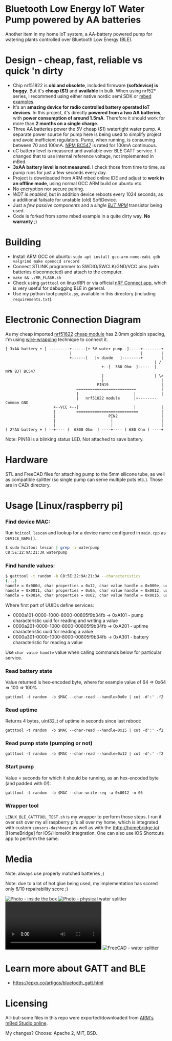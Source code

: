 # Bluetooth Low Energy IoT Water Pump powered by AA batteries

Another item in my home IoT system, a AA-battery powered pump for watering plants controlled over Bluetooth Low Energy (BLE).

# Design - cheap, fast, reliable vs quick 'n dirty

- Chip nrf51822 is **old and obsolete**, included firmware **(softdevice) is buggy**. But it's **cheap ($1)** and **available** in bulk. When using nrf52* series, I recommend using either native nordic semi SDK or [mbed examples](https://github.com/ARMmbed/mbed-os-example-ble).
- It's an **amazing device for radio controlled battery operated IoT devices**. In this project, it's directly **powered from a two AA batteries**, with **power consumption of around 1.5mA**. Therefore it should work for more than **2 months on a single charge**.
- Three AA batteries power the 5V cheap ($1) watertight water pump. A separate power source for pump here is being used to simplify project and avoid inefficient regulators. Pump, when running, is consuming between 70 and 100mA. [NPM BC547](https://www.mouser.com/datasheet/2/149/BC547-190204.pdf) is rated for 100mA continuous.
- uC battery level is measured and available over BLE GATT service. I changed that to use internal reference voltage, not implemented in mBed.
- **3xAA battery level is not measured**. I check those from time to time, as pump runs for just a few seconds every day.
- Project is downloaded from ARM mbed online IDE and adjust to **work in an offline mode**, using normal GCC ARM build on ubuntu etc.
- No encryption nor secure pairing.
- *WDT is enabled*, but in addition device reboots every 1024 seconds, as a additional failsafe for unstable (old) SoftDevice.
- Just a *few passive components* and a *single [BJT NPM](https://www.mouser.com/datasheet/2/149/BC547-190204.pdf)* transistor being used.
- Code is forked from some mbed example in a quite dirty way. **No warranty** ;)

# Building

- Install ARM GCC on ubuntu: `sudo apt install gcc-arm-none-eabi gdb valgrind make openocd srecord`
- Connect STLINK programmer to SWDIO/SWCLK/GND/VCC pins (with batteries disconnected) and attach to the computer.
- `make && ./RR_FLASH.sh`
- Check using `gatttool` on linux/RPI or via official [nRF Connect app](https://apps.apple.com/app/nrf-connect-for-mobile/id1054362403), which is very useful for debugging BLE in general. 
- Use my python tool `pumpble.py`, available in this directory (including `requirements.txt`).

# Electronic Connection Diagram

As my cheap imported [nrf51822](https://www.nordicsemi.com/Products/Low-power-short-range-wireless/nRF51822) [cheap module](https://botland.com.pl/moduly-bluetooth/4505-modul-bluetooth-low-energy-ble-40-nrf51822-waveshare-9515.html) has 2.0mm goldpin spacing, I'm using [wire-wrapping](https://en.wikipedia.org/wiki/Wire_wrap) technique to connect it.

```
[ 3xAA battery + ] ---------+------[+ 5V water pump -]-----+--------+
                            |                              |        |
                            +------[   |< diode   ]--------+        |  
                                                                 | /
                                          +--[  360 Ohm  ]-----  |   NPN BJT BC547
                                          |                      | \>
                                          |                         |
                                        PIN19                       |
                               ==========================           |
                               |                        |           |
                               |   nrf51822 module      |+-------- Common GND
                     +--VCC +--|                        |           |
                     |         ===========================          |
                     |                       PIN2                   |
                     |                        |                     |
                     |                        |                     |
[ 2*AA battery + ] --+---- [  6800 Ohm  ] ----+---- [ 680 Ohm ] ----+
```

Note: PIN18 is a blinking status LED. Not attached to save battery.

# Hardware

STL and FreeCAD files for attaching pump to the 5mm silicone tube, as well as compatible splitter (so single pump can serve multiple pots etc.). Those are in CAD/ directory.

# Usage [Linux/raspberry pi]

### Find device MAC:

Run `hcitool lescan` and lookup for a device name configured in `main.cpp` as `DEVICE_NAME[]`.

```bash
$ sudo hcitool lescan | grep -i waterpump
C8:5E:22:9A:21:3A waterpump
```

### Find handle values:

```bash
$ gatttool -t random -b C8:5E:22:9A:21:3A --characteristics
(...)
handle = 0x000d, char properties = 0x12, char value handle = 0x000e, uuid = 0000a301-0000-1000-8000-00805f9b34fb
handle = 0x0011, char properties = 0x0a, char value handle = 0x0012, uuid = 0000a101-0000-1000-8000-00805f9b34fb
handle = 0x0014, char properties = 0x02, char value handle = 0x0015, uuid = 0000a201-0000-1000-8000-00805f9b34fb
```

Where first part of UUIDs define services:

- 0000a101-0000-1000-8000-00805f9b34fb -> 0xA101 - pump characteristic uuid for reading and writing a value
- 0000a201-0000-1000-8000-00805f9b34fb -> 0xA201 - uptime characteristic uuid for reading a value
- 0000a301-0000-1000-8000-00805f9b34fb -> 0xA301 - battery characteristic for reading a value

Use `char value handle` value when calling commands below for particular service.

### Read battery state

Value returned is hex-encoded byte, where for example value of 64 => 0x64 => 100 => 100%

`gatttool -t random  -b $MAC --char-read --handle=0x0e | cut -d':' -f2`

### Read uptime

Returns 4 bytes, uint32_t of uptime in seconds since last reboot:

`gatttool -t random  -b $MAC --char-read --handle=0x15 | cut -d':' -f2`

### Read pump state (pumping or not)

`gatttool -t random  -b $MAC --char-read --handle=0x12 | cut -d':' -f2`

### Start pump

Value = seconds for which it should be running, as an hex-encoded byte (and padded with 0!):

`gatttool -t random  -b $MAC --char-write-req -a 0x0012 -n 05`

### Wrapper tool

`LINUX_BLE_GATTTOOL_TEST.sh` is my wrapper to perform those steps. I run it over ssh over my all raspberry pi's all over my home, which is integrated with custom `sensors-dashboard` as well as with the (http://homebridge.io)[HomeBridge] for iOS/HomeKit integration. One can also use iOS Shortcuts app to perform the same.

# Media

Note: always use properly matched batteries ;)

Note: due to a lot of hot glue being used, my implementation has scored only 6/10 repairability score ;)

![Photo - inside the box ](img/box.jpeg?raw=true "Battery box")
![Photo - physical water splitter](img/pump_splitter.jpeg?raw=true "3D printed water splitter")
![Video - pumping water](img/waterpump_in_action.mp4?raw=true "Pumping in action")
![FreeCAD - water splitter](img/CAD_screenshot.png?raw=true "FreeCAD screenshot of water splitter")

# Learn more about GATT and BLE

- https://epxx.co/artigos/bluetooth_gatt.html

# Licensing

All-but-some files in this repo were exported/downloaded from [ARM's mBed Studio online](https://os.mbed.com/studio/).

My changes? Choose: Apache 2, MIT, BSD.
